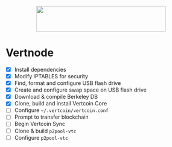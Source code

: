 <p align="center">
  <img src="https://github.com/e-corp-sam-sepiol/Documentation/blob/master/images/vertcoin-branding.png" width="343" height="68" />
</p>

# Vertnode
- [x] Install dependencies
- [x] Modify IPTABLES for security
- [x] Find, format and configure USB flash drive
- [x] Create and configure swap space on USB flash drive
- [x] Download & compile Berkeley DB
- [x] Clone, build and install Vertcoin Core
- [ ] Configure `~/.vertcoin/vertcoin.conf`
- [ ] Prompt to transfer blockchain
- [ ] Begin Vertcoin Sync
- [ ] Clone & build `p2pool-vtc`
- [ ] Configure `p2pool-vtc` 
